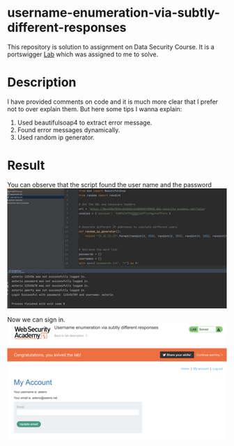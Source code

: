 # username-enumeration-via-subtly-different-responses

This repository is solution to assignment on Data Security Course. It is a portswigger [Lab](https://portswigger.net/web-security/authentication/password-based/lab-username-enumeration-via-subtly-different-responses) which was assigned to me to solve.

# Description

I have provided comments on code and it is much more clear that I prefer not to over explain them. But here some tips I wanna explain:

1. Used beautifulsoap4 to extract error message.
2. Found error messages dynamically.
3. Used random ip generator.

# Result

You can observe that the script found the user name and the password
![](./screenshots/run-result.png)

Now we can sign in.
![](./screenshots/site-signin.png)